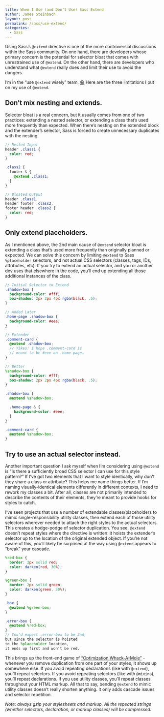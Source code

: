 ```yaml
---
title: When I Use (and Don’t Use) Sass Extend
author: James Steinbach
layout: post
permalink: /sass/use-extend/
categories:
  - Sass
---
```


Using Sass’s `@extend` directive is one of the more controversial discussions within the Sass community. On one hand, there are developers whose primary concern is the potential for selector bloat that comes with unrestrained use of `@extend`. On the other hand, there are developers who understand what `@extend` really does and limit their use to avoid the dangers.

I’m in the “use `@extend` wisely” team. [😀](https://twitter.com/Una/status/664890977505570818) Here are the three limitations I put on my use of `@extend`.

## Don’t mix nesting and extends.

Selector bloat is a real concern, but it usually comes from one of two practices: extending a nested selector, or extending a class that’s used more frequently than expected. When there’s nesting on the extended block and the extender’s selector, Sass is forced to create unnecessary duplicates with the nesting:

```scss
// Nested Input
header .class1 {
  color: red;
}

.class2 {
  footer & {
    @extend .class1;
  }
}

// Bloated Output
header .class1,
header footer .class2,
footer header .class2 {
  color: red;
}
```

## Only extend placeholders.

As I mentioned above, the 2nd main cause of `@extend` selector bloat is extending a class that’s used more frequently than originally planned or expected. We can solve this concern by limiting `@extend` to Sass `%placeholder` selectors, and not actual CSS selectors (classes, tags, IDs, attributes, etc). If you try to extend an actual selector, and you or another dev uses that elsewhere in the code, you’ll end up extending all those additional instances of the class.

```scss
// Initial Selector to Extend
.shadow-box {
  background-color: #fff;
  box-shadow: 2px 2px 4px rgba(black, .5);
}

// Added Later
.home-page .shadow-box {
  background-color: #eee;
}

// Extender
.comment-card {
  @extend .shadow-box;
  // Yikes! I hope .comment-card is
  // meant to be #eee on .home-page…
}
```

```scss
// Better
%shadow-box {
  background-color: #fff;
  box-shadow: 2px 2px 4px rgba(black, .5);
}

.shadow-box {
  @extend %shadow-box;

  .home-page & {
    background-color: #eee;
  }
}

.comment-card {
  @extend %shadow-box;
}
```

## Try to use an actual selector instead.

Another important question I ask myself when I’m considering using `@extend` is “Is there a sufficiently broad CSS selector I can use for this style pattern?” If I’ve got two elements that I want to style identically, why don't they share a class or attribute? This helps me name things better. If I’m naming visually-identical elements differently in different contexts, I need to rework my classes a bit. After all, classes are not primarily intended to describe the contents of their elements, they’re meant to provide hooks for styles to catch.

I’ve seen projects that use a number of extendable classes/placeholders to mimic single-responsibility utility classes, then extend each of those utility selectors wherever needed to attach the right styles to the actual selectors. This creates a hodge-podge of selector duplication. You see, `@extend` doesn’t repeat styles where the directive is written: it hoists the extender’s selector up to the location of the original extended object. If you’re not aware of this, you’ll likely be surprised at the way using `@extend` appears to “break” your cascade.

```scss
%red-box {
  border: 2px solid red;
  color: darken(red, 30%);
}

%green-box {
  border: 2px solid green;
  color: darken(green, 30%);
}

.box {
  @extend %green-box;
}

.error-box {
  @extend %red-box;
}
// You'd expect .error-box to be 2nd,
but since the selector is hoisted
to the %placeholder location,
it ends up first and won't be red.
```

This brings up the front-end game of [“Optimization Whack-A-Mole”](css/css-repetition-basically-whack-mole/) - whenever you remove duplication from one part of your styles, it shows up somewhere else. If you avoid repeating declarations (like with `@extend`), you’ll repeat selectors. If you avoid repeating selectors (like with `@mixin`s), you’ll repeat declarations. If you use utility classes, you’ll repeat classes throughout your HTML markup. All that to say, bending `@extend` to mimic utility classes doesn’t really shorten anything. It only adds cascade issues and selector repetition.

*Note: always gzip your stylesheets and markup. All the repeated strings (whether selectors, declaration, or markup classes) will be compressed.*